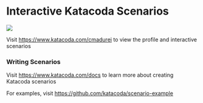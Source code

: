 # Interactive Katacoda Scenarios

[![](http://shields.katacoda.com/katacoda/cmadurei/count.svg)](https://www.katacoda.com/cmadurei "Get your profile on Katacoda.com")

Visit https://www.katacoda.com/cmadurei to view the profile and interactive scenarios

### Writing Scenarios
Visit https://www.katacoda.com/docs to learn more about creating Katacoda scenarios

For examples, visit https://github.com/katacoda/scenario-example
